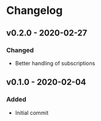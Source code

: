 # Changelog

## v0.2.0 - 2020-02-27
### Changed
- Better handling of subscriptions

## v0.1.0 - 2020-02-04
### Added
- Initial commit